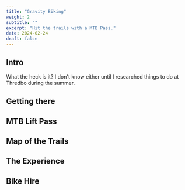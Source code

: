 ```yaml
---
title: "Gravity Biking"
weight: 2
subtitle: ""
excerpt: "Hit the trails with a MTB Pass."
date: 2024-02-24
draft: false
---
```


## Intro
What the heck is it? I don't know either until I researched things to do at Thredbo 
during the summer. 

## Getting there

## MTB Lift Pass

## Map of the Trails

## The Experience

## Bike Hire
